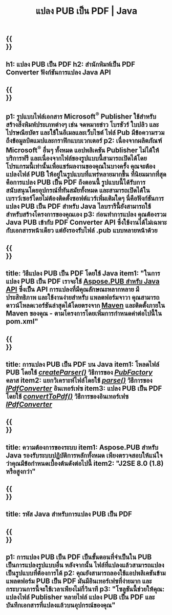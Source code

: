 ﻿---
translation: true
template: /_templates/conversion-child-java.md
title: แปลง PUB เป็น PDF | Java
description: แปลง PUB เป็น PDF โดยใช้ Java API บน Windows, Linux และ Mac OS X ฟังก์ชันการแปลง Publisher ที่รวมเข้ากับโซลูชันของคุณเองได้ง่าย
url: /java/conversion/pub-to-pdf/
metakeywords: pub เป็น pdf java, แปลง pub เป็น pdf java, java pub เป็น pdf, ผู้เผยแพร่เป็น pdf java
family: pub
platformtag: java
feature: conversion
---

{{<section banner>}}
---
h1: แปลง PUB เป็น PDF
h2: สำนักพิมพ์เป็น PDF Converter ฟังก์ชันการแปลง Java API
---

{{<section overview>}}
---
p1: รูปแบบไฟล์เอกสาร Microsoft<sup>®</sup> Publisher ใช้สำหรับสร้างสิ่งพิมพ์ประเภทต่างๆ เช่น จดหมายข่าว โบรชัวร์ ใบปลิว และไปรษณียบัตร และใช้ในอีเมลและเว็บไซต์ ไฟล์ Pub มีข้อความรวมถึงข้อมูลบิตแมปและกราฟิกแบบเวกเตอร์
p2: เนื่องจากผลิตภัณฑ์ Microsoft<sup>®</sup> อื่นๆ ทั้งหมด แอปพลิเคชัน Publisher ไม่ได้ให้บริการฟรี และเนื่องจากไฟล์ของรูปแบบนี้สามารถเปิดได้โดยโปรแกรมนี้เท่านั้นเพื่อแชร์ผลงานของคุณในบางครั้ง คุณจะต้องแปลงไฟล์ PUB ให้อยู่ในรูปแบบที่แพร่หลายมากขึ้น ที่นิยมมากที่สุดคือการแปลง PUB เป็น PDF ถึงตอนนี้ รูปแบบนี้ได้รับการสนับสนุนโดยอุปกรณ์ที่ทันสมัยทั้งหมด และสามารถเปิดได้ในเบราว์เซอร์โดยไม่ต้องติดตั้งซอฟต์แวร์เพิ่มเติมใดๆ นี่คือฟังก์ชันการแปลง PUB เป็น PDF สำหรับ Java ไลบรารีนี้ยังสามารถใช้สำหรับสร้างโครงการของคุณเอง
p3: ก่อนทำการแปลง คุณต้องรวม Java PUB เข้ากับ PDF Converter API ซึ่งใช้งานได้ไม่เฉพาะกับเอกสารหน้าเดียว แต่ยังรองรับไฟล์ .pub แบบหลายหน้าด้วย
---

{{<section widget>}}
---
title: วิธีแปลง PUB เป็น PDF โดยใช้ Java
item1: "ในการแปลง PUB เป็น PDF เราจะใช้ [Aspose.PUB สำหรับ Java API](https://products.aspose.com/pub/java/) ซึ่งเป็น API การแปลงที่มีคุณลักษณะหลากหลาย มีประสิทธิภาพ และใช้งานง่ายสำหรับ แพลตฟอร์มจาวา คุณสามารถดาวน์โหลดเวอร์ชันล่าสุดได้โดยตรงจาก [Maven](https://repository.aspose.com/pub/) และติดตั้งภายใน Maven ของคุณ - ตามโครงการโดยเพิ่มการกำหนดค่าต่อไปนี้ใน pom.xml"
---

{{<section feature1>}}
---
title: การแปลง PUB เป็น PDF บน Java
item1: โหลดไฟล์ PUB โดยใช้ [*createParser()*](https://reference.aspose.com/pub/java/com.aspose.pub/PubFactory#createParser-java.lang.String-) วิธีการของ [*PubFactory*](https://reference.aspose.com/pub/java/com.aspose.pub/PubFactory) คลาส
item2: แยกวิเคราะห์ไฟล์โดยใช้ [*parse()*](https://reference.aspose.com/pub/java/com.aspose.pub/IPubParser#parse--) วิธีการของ [*IPdfConverter*](https://reference.aspose.com/pub/java/com.aspose.pub/IPubParser) อินเทอร์เฟซ
item3: แปลง PUB เป็น PDF โดยใช้ [*convertToPdf()*](https://reference.aspose.com/pub/java/com.aspose.pub/IPdfConverter#convertToPdf-com.aspose.pub.Document-java.lang.String-) วิธีการของอินเทอร์เฟซ [*IPdfConverter*](https://reference.aspose.com/pub/java/com.aspose.pub/IPdfConverter)
---

{{<section feature2>}}
---
title: ความต้องการของระบบ
item1: Aspose.PUB สำหรับ Java รองรับระบบปฏิบัติการหลักทั้งหมด เพียงตรวจสอบให้แน่ใจว่าคุณมีข้อกำหนดเบื้องต้นดังต่อไปนี้
item2: "J2SE 8.0 (1.8) หรือสูงกว่า"
---

{{<section codeexample>}}
---
title: รหัส Java สำหรับการแปลง PUB เป็น PDF
---

{{<section summary>}}
---
p1: การแปลง PUB เป็น PDF เป็นขั้นตอนที่จำเป็นใน PUB เป็นการแปลงรูปแบบอื่น หลังจากนั้น ไฟล์ที่แปลงแล้วสามารถแปลงเป็นรูปแบบที่ต้องการได้
p2: คุณยังสามารถลองใช้แอปพลิเคชันข้ามแพลตฟอร์ม PUB เป็น PDF มันมีอินเทอร์เฟซที่ง่ายมาก และกระบวนการนี้จะใช้เวลาเพียงไม่กี่วินาที
p3: "โซลูชันนี้ช่วยให้คุณ: แปลงไฟล์ Publisher หลายไฟล์ แปลง PUB เป็น PDF และบันทึกเอกสารที่แปลงแล้วบนอุปกรณ์ของคุณ"
---